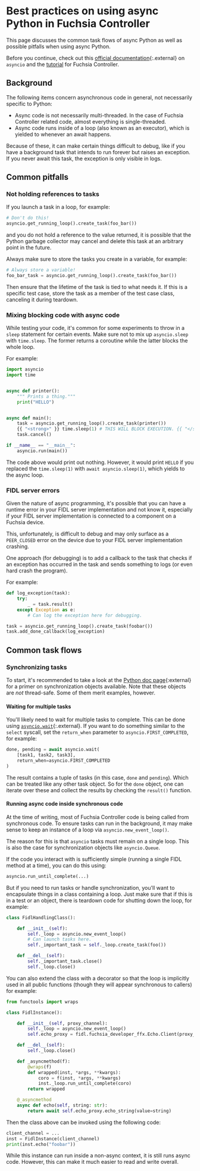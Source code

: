 # Best practices on using async Python in Fuchsia Controller

This page discusses the common task flows of async Python as well as possible
pitfalls when using async Python.

Before you continue, check out this
[official documentation][python-async-docs]{:.external} on `asyncio` and
the [tutorial][getting-started] for Fuchsia Controller.

## Background

The following items concern asynchronous code in general, not necessarily specific
to Python:

* Async code is not necessarily multi-threaded. In the case of
  Fuchsia Controller related code, almost everything is single-threaded.
* Async code runs inside of a loop (also known as an executor), which is
  yielded to whenever an await happens.

Because of these, it can make certain things difficult to debug, like
if you have a background task that intends to run forever but raises an
exception. If you never await this task, the exception is only visible in
logs.

## Common pitfalls

### Not holding references to tasks

If you launch a task in a loop, for example:

```py {:.devsite-disable-click-to-copy}
# Don't do this!
asyncio.get_running_loop().create_task(foo_bar())
```

and you do not hold a reference to the value returned, it is possible that the
Python garbage collector may cancel and delete this task at an arbitrary point
in the future.

Always make sure to store the tasks you create in a variable, for example:

```py {:.devsite-disable-click-to-copy}
# Always store a variable!
foo_bar_task = asyncio.get_running_loop().create_task(foo_bar())
```

Then ensure that the lifetime of the task is tied to what needs it. If this is
a specific test case, store the task as a member of the test case class,
canceling it during teardown.

### Mixing blocking code with async code

While testing your code, it's common for some experiments to throw in a `sleep`
statement for certain events. Make sure not to mix up `asyncio.sleep` with
`time.sleep`. The former returns a coroutine while the latter blocks the whole
loop.

For example:

```py {:.devsite-disable-click-to-copy}
import asyncio
import time


async def printer():
    """ Prints a thing."""
    print("HELLO")


async def main():
    task = asyncio.get_running_loop().create_task(printer())
    {{ "<strong>" }} time.sleep(1) # THIS WILL BLOCK EXECUTION. {{ "</strong>" }}
    task.cancel()

if __name__ == "__main__":
    asyncio.run(main())
```

The code above would print out nothing. However, it would print `HELLO` if you
replaced the `time.sleep(1)` with `await asyncio.sleep(1)`, which yields to the
async loop.

### FIDL server errors

Given the nature of async programming, it's possible that you can have a runtime
error in your FIDL server implementation and not know it, especially if your
FIDL server implementation is connected to a component on a Fuchsia device.

This, unfortunately, is difficult to debug and may only surface as a
`PEER_CLOSED` error on the device due to your FIDL server implementation crashing.

One approach (for debugging) is to add a callback to the task that checks if
an exception has occurred in the task and sends something to logs (or even hard
crash the program).

For example:

```py {:.devsite-disable-click-to-copy}
def log_exception(task):
    try:
        _ = task.result()
    except Exception as e:
        # Can log the exception here for debugging.

task = asyncio.get_running_loop().create_task(foobar())
task.add_done_callback(log_exception)
```

## Common task flows

### Synchronizing tasks

To start, it's recommended to take a look at the
[Python doc page][python-synchronization-docs]{:external} for a primer on
synchronization objects available. Note that these objects are _not_ thread-safe.
Some of them merit examples, however.

#### Waiting for multiple tasks

You'll likely need to wait for multiple tasks to complete. This can be done
using [`asyncio.wait`][asyncio-wait]{:.external}. If you want to do something
similar to the `select` syscall, set the `return_when` parameter to
`asyncio.FIRST_COMPLETED`, for example:

```py {:.devsite-disable-click-to-copy}
done, pending = await asyncio.wait(
    [task1, task2, task3],
    return_when=asyncio.FIRST_COMPLETED
)
```

The result contains a tuple of tasks (in this case, `done` and `pending`). Which
can be treated like any other task object. So for the `done` object, one can
iterate over these and collect the results by checking the `result()` function.

#### Running async code inside synchronous code

At the time of writing, most of Fuchsia Controller code is being called from
synchronous code. To ensure tasks can run in the background, it may make sense
to keep an instance of a loop via `asyncio.new_event_loop()`.

The reason for this is that `asyncio` tasks must remain on a single loop. This
is also the case for synchronization objects like `asyncio.Queue`.

If the code you interact with is sufficiently simple (running a single FIDL
method at a time), you can do this using:

```py {:.devsite-disable-click-to-copy}
asyncio.run_until_complete(...)
```

But if you need to run tasks or handle synchronization, you'll want to
encapsulate things in a class containing a loop. Just make sure that if this is
in a test or an object, there is teardown code for shutting down the loop,
for example:

```py {:.devsite-disable-click-to-copy}
class FidlHandlingClass():

    def __init__(self):
        self._loop = asyncio.new_event_loop()
        # Can launch tasks here.
        self._important_task = self._loop.create_task(foo())

    def __del__(self):
        self._important_task.close()
        self._loop.close()
```

You can also extend the class with a decorator so that the loop is implicitly
used in all public functions (though they will appear synchronous to callers)
for example:

```py {:.devsite-disable-click-to-copy}
from functools import wraps

class FidlInstance():

    def __init__(self, proxy_channel):
        self._loop = asyncio.new_event_loop()
        self.echo_proxy = fidl.fuchsia_developer_ffx.Echo.Client(proxy_channel)

    def __del__(self):
        self._loop.close()

    def _asyncmethod(f):
        @wraps(f)
        def wrapped(inst, *args, **kwargs):
            coro = f(inst, *args, **kwargs)
            inst._loop.run_until_complete(coro)
        return wrapped

    @_asyncmethod
    async def echo(self, string: str):
        return await self.echo_proxy.echo_string(value=string)
```

Then the class above can be invoked using the following code:

```py {:.devsite-disable-click-to-copy}
client_channel = ...
inst = FidlInstance(client_channel)
print(inst.echo("foobar"))
```

While this instance can run inside a non-async context, it is still runs
async code. However, this can make it much easier to read and write overall.

<!-- Reference links -->

[asyncio-wait]: https://docs.python.org/3/library/asyncio-task.html#asyncio.wait
[getting-started]: /docs/development/tools/fuchsia-controller/getting-started-in-tree.md
[python-async-docs]: https://docs.python.org/3/library/asyncio.html
[python-synchronization-docs]: https://docs.python.org/3/library/asyncio-sync.html
